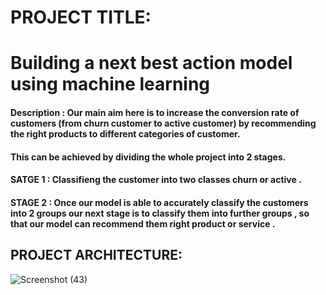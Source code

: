 # PROJECT TITLE:
# Building a next best action model using machine learning
#### Description : Our main aim here is to increase the conversion rate of customers (from churn customer to active customer) by recommending the right products to different categories of customer.
#### This can be achieved by dividing the whole project into 2 stages.
#### SATGE 1 : Classifieng the customer into two classes churn or active . 
#### STAGE 2 : Once our model is able to accurately classify the customers into 2 groups our next stage is to classify them into further groups , so that our model can recommend them right product or service .
## PROJECT ARCHITECTURE:
![Screenshot (43)](https://user-images.githubusercontent.com/86179272/132943867-5b5bc3ed-ccc2-4717-98b6-fe451403013a.png)


